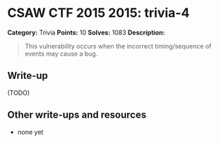 # CSAW CTF 2015 2015: trivia-4

**Category:** Trivia
**Points:** 10
**Solves:** 1083
**Description:**

> This vulnerability occurs when the incorrect timing/sequence of events may cause a bug.


## Write-up

(TODO)

## Other write-ups and resources

* none yet
